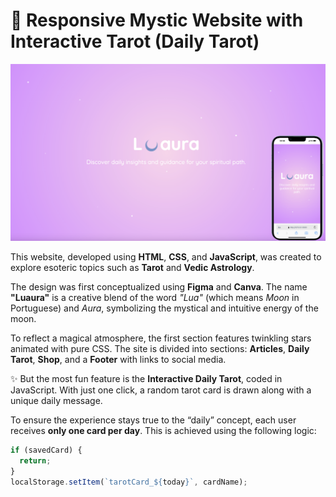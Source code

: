 
# 🌙 Responsive Mystic Website with Interactive Tarot (Daily Tarot)

![Luaura Screenshot](images/luaurascreen.png)

This website, developed using **HTML**, **CSS**, and **JavaScript**, was created to explore esoteric topics such as **Tarot** and **Vedic Astrology**.

The design was first conceptualized using **Figma** and **Canva**. The name **"Luaura"** is a creative blend of the word *"Lua"* (which means *Moon* in Portuguese) and *Aura*, symbolizing the mystical and intuitive energy of the moon.

To reflect a magical atmosphere, the first section features twinkling stars animated with pure CSS. The site is divided into sections: **Articles**, **Daily Tarot**, **Shop**, and a **Footer** with links to social media.

✨ But the most fun feature is the **Interactive Daily Tarot**, coded in JavaScript. With just one click, a random tarot card is drawn along with a unique daily message. 

To ensure the experience stays true to the “daily” concept, each user receives **only one card per day**. This is achieved using the following logic:

```javascript
if (savedCard) {
  return;
}
localStorage.setItem(`tarotCard_${today}`, cardName);
